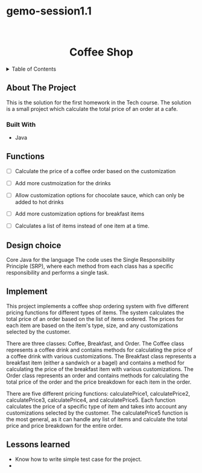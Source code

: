 # gemo-session1.1
<!-- Improved compatibility of back to top link: See: https://github.com/othneildrew/Best-README-Template/pull/73 -->
<a name="readme-top"></a>
<!--
*** Thanks for checking out the Best-README-Template. If you have a suggestion
*** that would make this better, please fork the repo and create a pull request
*** or simply open an issue with the tag "enhancement".
*** Don't forget to give the project a star!
*** Thanks again! Now go create something AMAZING! :D
-->



<!-- PROJECT SHIELDS -->
<!--
*** I'm using markdown "reference style" links for readability.
*** Reference links are enclosed in brackets [ ] instead of parentheses ( ).
*** See the bottom of this document for the declaration of the reference variables
*** for contributors-url, forks-url, etc. This is an optional, concise syntax you may use.
*** https://www.markdownguide.org/basic-syntax/#reference-style-links
-->



<!-- PROJECT LOGO -->
<br />
<div align="center">


  <h1 align="center">Coffee Shop </h1>
</div>



<!-- TABLE OF CONTENTS -->
<details>
  <summary>Table of Contents</summary>
  <ol>
    <li>
      <a href="#about-the-project">About The Project</a>
      <ul>
        <li><a href="#built-with">Built With</a></li>
      </ul>
    </li>
    <li><a href="#functions">Functions</a></li>
    <li><a href="#lessons-learned">Lesson Learned</a></li>
  </ol>
</details>



<!-- ABOUT THE PROJECT -->
## About The Project

This is the solution for the first homework in the Tech course.
The solution is a small project which calculate the total price of an order at a cafe.

### Built With

* Java

<!-- ROADMAP -->
## Functions

- [ ] Calculate the price of a coffee order based on the customization
- [ ] Add more custmoization for the drinks
- [ ] Allow customization options for chocolate sauce, which can only be added to hot drinks
- [ ] Add more customization options for breakfast items
- [ ] Calculates a list of items instead of one item at a time.


 ## Design choice
 Core Java for the language
 The code uses the Single Responsibility Principle (SRP), where each method from each class has a specific responsibility and performs a single task.

 
## Implement
<p>This project implements a coffee shop ordering system with five different pricing functions for different types of items. The system calculates the total price of an order based on the list of items ordered. The prices for each item are based on the item's type, size, and any customizations selected by the customer.</p>
<p>There are three classes: Coffee, Breakfast, and Order. The Coffee class represents a coffee drink and contains methods for calculating the price of a coffee drink with various customizations. The Breakfast class represents a breakfast item (either a sandwich or a bagel) and contains a method for calculating the price of the breakfast item with various customizations. The Order class represents an order and contains methods for calculating the total price of the order and the price breakdown for each item in the order.</p>
There are five different pricing functions: calculatePrice1, calculatePrice2, calculatePrice3, calculatePrice4, and calculatePrice5. Each function calculates the price of a specific type of item and takes into account any customizations selected by the customer. The calculatePrice5 function is the most general, as it can handle any list of items and calculate the total price and price breakdown for the entire order.


<!-- lessons learned -->
## Lessons learned

* Know how to write simple test case for the project.
*  




<!-- MARKDOWN LINKS & IMAGES -->
<!-- https://www.markdownguide.org/basic-syntax/#reference-style-links -->
[contributors-shield]: https://img.shields.io/github/contributors/github_username/repo_name.svg?style=for-the-badge
[contributors-url]: https://github.com/github_username/repo_name/graphs/contributors
[forks-shield]: https://img.shields.io/github/forks/github_username/repo_name.svg?style=for-the-badge
[forks-url]: https://github.com/github_username/repo_name/network/members
[stars-shield]: https://img.shields.io/github/stars/github_username/repo_name.svg?style=for-the-badge
[stars-url]: https://github.com/github_username/repo_name/stargazers
[issues-shield]: https://img.shields.io/github/issues/github_username/repo_name.svg?style=for-the-badge
[issues-url]: https://github.com/github_username/repo_name/issues
[license-shield]: https://img.shields.io/github/license/github_username/repo_name.svg?style=for-the-badge
[license-url]: https://github.com/github_username/repo_name/blob/master/LICENSE.txt
[linkedin-shield]: https://img.shields.io/badge/-LinkedIn-black.svg?style=for-the-badge&logo=linkedin&colorB=555
[linkedin-url]: https://linkedin.com/in/linkedin_username
[product-screenshot]: images/screenshot.png
[Next.js]: https://img.shields.io/badge/next.js-000000?style=for-the-badge&logo=nextdotjs&logoColor=white
[Next-url]: https://nextjs.org/
[React.js]: https://img.shields.io/badge/React-20232A?style=for-the-badge&logo=react&logoColor=61DAFB
[React-url]: https://reactjs.org/
[Vue.js]: https://img.shields.io/badge/Vue.js-35495E?style=for-the-badge&logo=vuedotjs&logoColor=4FC08D
[Vue-url]: https://vuejs.org/
[Angular.io]: https://img.shields.io/badge/Angular-DD0031?style=for-the-badge&logo=angular&logoColor=white
[Angular-url]: https://angular.io/
[Svelte.dev]: https://img.shields.io/badge/Svelte-4A4A55?style=for-the-badge&logo=svelte&logoColor=FF3E00
[Svelte-url]: https://svelte.dev/
[Laravel.com]: https://img.shields.io/badge/Laravel-FF2D20?style=for-the-badge&logo=laravel&logoColor=white
[Laravel-url]: https://laravel.com
[Bootstrap.com]: https://img.shields.io/badge/Bootstrap-563D7C?style=for-the-badge&logo=bootstrap&logoColor=white
[Bootstrap-url]: https://getbootstrap.com
[JQuery.com]: https://img.shields.io/badge/jQuery-0769AD?style=for-the-badge&logo=jquery&logoColor=white
[JQuery-url]: https://jquery.com 

